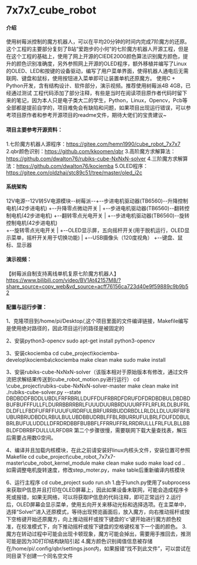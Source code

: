 # 7x7x7_cube_robot

#### 介绍
使用树莓派控制的魔方机器人，可以在平均20分钟的时间内完成7阶魔方的还原。
这个工程的主要部分复刻了B站“爱跑步的小何”的七阶魔方机器人开源工程，但是在这个工程的基础上，使用了网上开源的CIEDE2000颜色算法识别魔方颜色，提升的颜色识别准确度，另外参照网上开源的OLED程序，额外移植并编写了Linux的OLED、LED和按键的设备驱动，编写了用户菜单界面，使得机器人通电后无需联网、键盘和鼠标，使用按钮进入菜单即可让装置单机还原魔方。
使用C + Python开发，含有结构设计、软件部分，演示视频。推荐使用树莓派4B 4GB，已经通过测试
工程代码添加了部分注释，有些是当时在阅读项目原作者代码时留下来的笔记，因为本人只是电子类大二的学生，Python，Linux，Opencv，Pcb等全部都是提前自学的，项目难免会有缺陷和问题，如果项目出现运行错误，可以参考项目原作者和参考开源项目的readme文件，期待大佬们的宝贵建议~
#### 项目主要参考开源资料：
1.七阶魔方机器人源程序：https://gitee.com/hemn1990/cube_robot_7x7x7
2.qbr颜色识别：https://github.com/kkoomen/qbr
3.高阶魔方求解算法：https://github.com/dwalton76/rubiks-cube-NxNxN-solver
4.三阶魔方求解算法：https://github.com/dwalton76/kociemba
5.OLED程序：https://gitee.com/oldzhai/stc89c51/tree/master/oled_i2c

#### 系统架构
12V电源--12V转5V电源模块--树莓派--+--步进电机驱动器(TB6560)--升降控制电机(42步进电机)
                                +--升降零点微动开关
                                |
                                +--步进电机驱动器(TB6560)--翻转控制电机(42步进电机)
                                +--翻转零点光电开关
                                |
                                +--步进电机驱动器(TB6560)--旋转控制电机(42步进电机)	
                                +--旋转零点光电开关
                                |
                                +--OLED显示屏，五向摇杆开关(用于脱机运行，OLED显示菜单，摇杆开关用于切换功能)
                                |
                                +--USB摄像头（120度视角）
                                +--键盘、鼠标、显示器
                            

#### 演示视频：
【树莓派自制支持离线单机复原七阶魔方机器人】 https://www.bilibili.com/video/BV1At42157M8/?share_source=copy_web&vd_source=acff76156ca723d40e9f59889c9b9b52

#### 配置与运行步骤：
1、克隆项目到/home/pi/Desktop/,这个项目里面的文件编译链接，Makefile编写是使用绝对路径的，因此项目运行的路径是被固定的

2、安装python3-opencv
sudo apt-get install python3-opencv

3、安装ckociemba
cd cube_project\kociemba-develop\kociemba\ckociemba
make clean
make
sudo make install

3、安装rubiks-cube-NxNxN-solver（该版本相对于原始版本有修改，通过文件流把求解结果传送到cube_robot_motion.py进行运行）
cd \cube_project\rubiks-cube-NxNxN-solver-master
make clean
make init
./rubiks-cube-solver.py --state DBDBDDFBDDLUBDLFRFRBRLLDUFFDUFRBRDFDRUFDFDRDBDBULDBDBDBUFBUFFFULLFLDURRBBRRBRLFUUUDUURBRDUUURFFFLRFLRLDLBUFRLDLDFLLFBDFUFRFFUUUFURDRFULBRFURRBUDDRBDLLRLDLLDLUURFRFBUBURBRUDBDDLRBULBULUBDBBUDRBLFFBLRBURRUFULBRLFDUFDDBULBRLBUFULUDDLLDFRDRDBBFBUBBFLFFRRUFFRLRRDRULLLFRLFULBLLBBBLDFDBRBFDULLULRFDBR
第二个步骤很慢，需要联网下载大量查找表，解压后需要占用数G空间。

4、编译并且加载内核模块，在此之前请安装好linux内核头文件，安装位置可参照Makefile
cd cube_project\cube_robot_7x7x7-master\cube_robot_kernel_module
make clean
make
sudo make load
cd ..
如需调整电机旋转速度，修改step_moter.py，make table后重新编译内核模块

6、运行主程序
cd cube_project
sudo run.sh
1.由于lunch.py使用了subprocess来获取IP信息并且打印在OLED屏幕上，因此如果设备未联网，可能会造成程序卡死或报错，如果无网络，可以将获取IP信息的代码注释，即可正常运行
2.运行后，OLED屏幕会显示菜单，使用五向开关来移动光标和选择选项。在主菜单中，选择“Solve!”进入还原模式，等待出现预览画面后，放入魔方，向右推动摇杆或按下空格键开始还原魔方，向上推动摇杆或按下键盘的'c'键开始进行魔方颜色校准，在校准模式下，向下推动摇杆或按下键盘的空格键校准下一个面的颜色。
3.魔方在转动过程中可能会出现卡顿现象，魔方可能会掉出，需要用手推回去，推测可能是因为3D打印结构缺陷引起
4.魔方颜色识别阈值信息被存储在/home/pi/.config/qbr/settings.json内，如果报错“找不到此文件”，可以尝试在同目录下创建一个同名空文件
